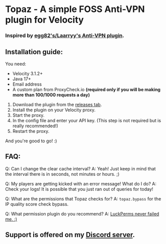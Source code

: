 # Topaz - A simple FOSS Anti-VPN plugin for Velocity
### Inspired by [egg82's/Laarryy's Anti-VPN plugin](https://github.com/Laarryy/Anti-VPN).

## Installation guide:
You need:
* Velocity 3.1.2+
* Java 17+
* Email address
* A custom plan from ProxyCheck.io **(required only if you will be making more than 100/1000 requests a day)**

1. Download the plugin from the [releases tab](https://github.com/MrZomka/Topaz/releases).
1. Install the plugin on your Velocity proxy.
1. Start the proxy.
1. In the config file and enter your API key. (This step is not required but is really recommended!)
1. Restart the proxy.

And you're good to go! :)

## FAQ:
Q: Can I change the clear cache interval?
A: Yeah! Just keep in mind that the interval there is in seconds, not minutes or hours. ;)

Q: My players are getting kicked with an error message! What do I do?
A: Check your logs! It is possible that you just ran out of queries for today!

Q: What are the permissions that Topaz checks for?
A: `topaz.bypass` for the IP quality score check bypass.

Q: What permission plugin do you recommend?
A: [LuckPerms never failed me. :)](https://luckperms.net)

## Support is offered on my [Discord server](https://discord.gg/y3VdCeJaC2).